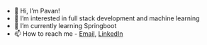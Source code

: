- 👋 Hi, I’m Pavan!
- 👀 I’m interested in full stack development and machine learning
- 🌱 I’m currently learning Springboot
- 📫 How to reach me - [Email](mailto:pavansomashekar97@gmail.com), [LinkedIn](https://www.linkedin.com/in/pavansshekar/)
